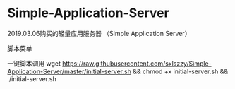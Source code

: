 # Simple-Application-Server
2019.03.06购买的轻量应用服务器 （Simple Application Server）

脚本菜单


一键脚本调用
wget https://raw.githubusercontent.com/sxlszzy/Simple-Application-Server/master/initial-server.sh && chmod +x initial-server.sh && ./initial-server.sh
